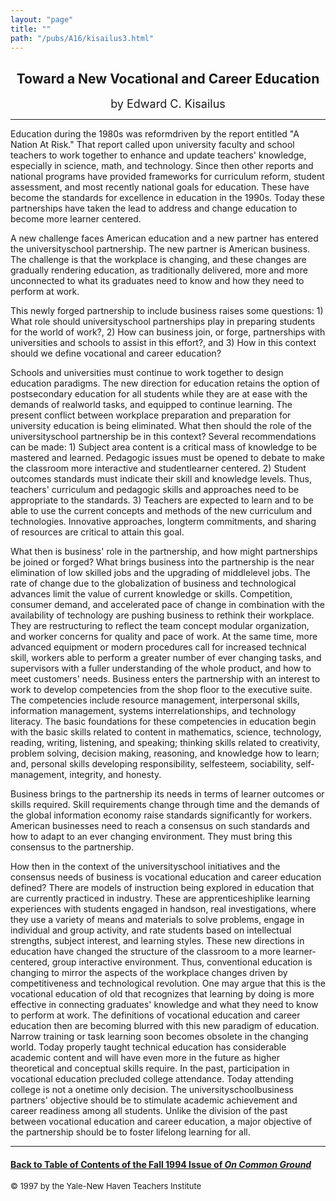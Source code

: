 ```yaml
---
layout: "page"
title: ""
path: "/pubs/A16/kisailus3.html"
---
```

<main>
<center>
<h2>
Toward a New Vocational and Career Education</h2>
<p><font size="+1">by Edward C. Kisailus</font>
</p></center>
<hr/>
Education during the 1980s was reform­driven by the report entitled
"A Nation At Risk."  That report called upon university faculty and
school teachers to work together to enhance and update teachers'
knowledge, especially in science, math, and technology.  Since then  other
reports and national programs have provided frameworks for  curriculum
reform, student assessment, and most recently national  goals for
education.  These have become the standards for excellence  in education
in the 1990s.  Today these partnerships have taken the  lead to address
and change education to become more learner­ centered.
<p>
A new challenge faces American education and a new partner has  entered
the university­school partnership.  The new partner is  American
business.  The challenge is that the workplace is changing,  and these
changes are gradually rendering education, as traditionally  delivered,
more and more unconnected to what its graduates need to  know and how they
need to perform at work.
</p><p>
This newly forged partnership to include business raises some  questions:
1) What role should university­school partnerships play  in preparing
students for the world of work?, 2) How can business  join, or forge,
partnerships with universities and schools to assist in  this effort?, and
3) How in this context should we define vocational  and career education?
</p><p>
Schools and universities must continue to work together to design
education paradigms.  The new direction for education retains the  option
of post­secondary education for all students while they are at  ease
with the demands of real­world tasks, and equipped to continue
learning.  The present conflict between workplace preparation and
preparation for university education is being eliminated.  What then
should the role of the university­school partnership be in this
context?  Several recommendations can be made: 1) Subject area  content is
a critical mass of knowledge to be mastered and learned.   Pedagogic
issues must be opened to debate to make the classroom  more interactive
and student­learner centered.  2) Student outcomes  standards must
indicate their skill and knowledge levels.  Thus,  teachers' curriculum
and pedagogic skills and approaches need to be  appropriate to the
standards.  3) Teachers are expected to learn and  to be able to use the
current concepts and methods of the new  curriculum and technologies.
Innovative approaches, long­term  commitments, and sharing of
resources are critical to attain this goal.
</p><p>
What then is business' role in the  partnership, and how might
partnerships be joined or forged?  What  brings business into the
partnership is the near elimination of low­ skilled jobs and the
upgrading of middle­level jobs.  The rate of  change due to the
globalization of business and technological  advances limit the value of
current knowledge or skills.  Competition,  consumer demand, and
accelerated pace of change in combination  with the availability of
technology are pushing business to rethink  their workplace.  They are
restructuring to reflect the team concept­ modular organization, and
worker concerns for quality and pace of  work.  At the same time, more
advanced equipment or modern  procedures call for increased technical
skill, workers able to perform  a greater number of ever changing tasks,
and supervisors with a  fuller understanding of the whole product, and how
to meet  customers' needs.  Business enters the partnership with an
interest  to work to develop competencies from the shop floor to the
executive  suite.  The competencies include resource management,
interpersonal  skills, information management, systems interrelationships,
and  technology literacy.  The basic foundations for these competencies in
education begin with the basic skills related to content in  mathematics,
science, technology, reading, writing, listening, and  speaking; thinking
skills related to creativity, problem solving,  decision making,
reasoning, and knowledge how to learn; and,  personal skills developing
responsibility, self­esteem, sociability,  self­management,
integrity, and honesty.
</p><p>
Business brings to the  partnership its needs in terms of learner outcomes
or skills required.   Skill requirements change through time and the
demands of the  global information economy raise standards significantly
for workers.   American businesses need to reach a consensus on such
standards  and how to adapt to an ever changing environment.  They must
bring  this consensus to the partnership.  
</p><p>
How then in the context of the  university­school initiatives and the
consensus needs of business is  vocational education and career education
defined?  There are  models of instruction being explored in education
that are currently  practiced in industry.  These are
apprenticeship­like learning  experiences with students engaged in
hands­on, real investigations,  where they use a variety of means and
materials to solve problems,  engage in individual and group activity, and
rate students based on  intellectual strengths, subject interest, and
learning styles.  These  new directions in education have changed the
structure of the  classroom to a more learner­centered, group
interactive  environment.  Thus, conventional education is changing to
mirror the  aspects of the workplace changes driven by competitiveness and
technological revolution.  One may argue that this is the vocational
education of old that recognizes that learning by doing is more  effective
in connecting graduates' knowledge and what they need to  know to perform
at work.  The definitions of vocational education  and career education
then are becoming blurred with this new  paradigm of education. Narrow
training or task learning soon  becomes obsolete in the changing world.
Today properly taught  technical education has considerable academic
content and will have  even more in the future as higher theoretical and
conceptual skills  require. In the past, participation in vocational
education precluded  college attendance. Today attending college is not a
one­time only  decision.  The university­school­business
partners' objective should  be to stimulate academic achievement and
career readiness among  all students. Unlike the division of the past
between vocational  education and career education, a major objective of
the partnership  should be to foster lifelong learning for all. 
</p><hr/>
<h4><a href=".\">Back to
Table of Contents of the Fall 1994 Issue of <i>On Common
Ground</i></a>
</h4>
<font size="-1">© 1997 by the Yale-New Haven Teachers Institute
</font></main>
